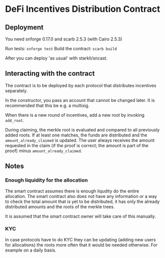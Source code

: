 # DeFi Incentives Distribution Contract

## Deployment

You need snforge 0.17.0 and scarb 2.5.3 (with Cairo 2.5.3)

Run tests: `snforge test`
Build the contract: `scarb build`

After you can deploy 'as usual' with starkli/sncast.

## Interacting with the contract

The contract is to be deployed by each protocol that distributes incentives separately.

In the constructor, you pass an account that cannot be changed later. It is recommended that this be e.g. a multisig.

When there is a new round of incentives, add a new root by invoking `add_root`.

During claiming, the merkle root is evaluated and compared to all previously added roots. If at least one matches, the funds are distributed and the `amount_already_claimed` is updated. The user always receives the amount requested in the claim (if the proof is correct; the amount is part of the proof) minus `amount_already_claimed`.

## Notes

### Enough liquidity for the allocation

The smart contract assumes there is enough liqudity do the entire allocation. The smart contract also does not have any information or a way to check the total amount that is yet to be distributed, it has only the already distributed amounts and the roots of the merkle trees.

It is assumed that the smart contract owner will take care of this manually.

### KYC

In case protocols have to do KYC they can be updating (adding new users for allocations) the roots more often that it would be needed otherwise. For example on a daily basis.
